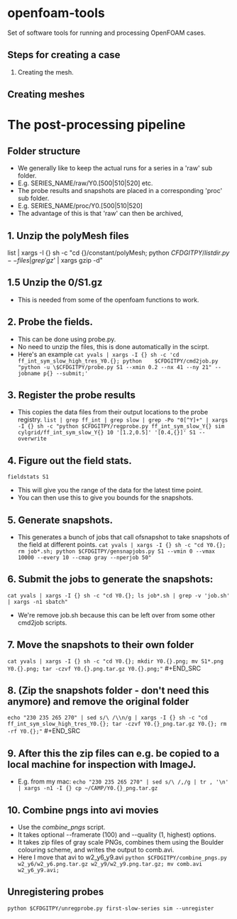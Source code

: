 # openfoam-tools
Set of software tools for running and processing OpenFOAM cases.
## Steps for creating a case
1. Creating the mesh.
## Creating meshes

# The post-processing pipeline
## Folder structure
- We generally like to keep the actual runs for a series in a 'raw' sub folder.
- E.g. SERIES_NAME/raw/Y0.[500|510|520] etc.
- The probe results and snapshots are placed in a corresponding 'proc' sub folder.
- E.g. SERIES_NAME/proc/Y0.[500|510|520]
- The advantage of this is that 'raw' can then be archived, 
## 1. Unzip the polyMesh files
   list | xargs -I {} sh -c "cd {}/constant/polyMesh; python $CFDGITPY/listdir.py --files | grep 'gz$' | xargs gzip -d"
## 1.5 Unzip the 0/S1.gz
- This is needed from some of the openfoam functions to work.
## 2. Probe the fields. 
   - This can be done using probe.py.
   - No need to unzip the files, this is done automatically in the scirpt.
   - Here's an example
       `cat yvals | xargs -I {} sh -c 'cd ff_int_sym_slow_high_tres_Y0.{}; python    $CFDGITPY/cmd2job.py "python -u \$CFDGITPY/probe.py S1 --xmin 0.2 --nx 41 --ny 21" --jobname p{} --submit;'`
## 3. Register the probe results
   - This copies the data files from their output locations to the probe registry.
    `list | grep ff_int | grep slow | grep -Po "0[^Y]+" | xargs -I {} sh -c "python $CFDGITPY/regprobe.py ff_int_sym_slow_Y{} sim cylgrid/ff_int_sym_slow_Y{} 10 '[1.2,0.5]' '[0.4,{}]' S1 --overwrite`
## 4. Figure out the field stats.
   `fieldstats S1`
   - This will give you the range of the data for the latest time point.
   - You can then use this to give you bounds for the snapshots.
## 5. Generate snapshots.
   - This generates a bunch of jobs that call ofsnapshot to take snapshots of the field at different points.
   `cat yvals | xargs -I {} sh -c "cd Y0.{}; rm job*.sh; python $CFDGITPY/gensnapjobs.py S1 --vmin 0 --vmax 10000 --every 10 --cmap gray --nperjob 50"`
## 6. Submit the jobs to generate the snapshots:
   `cat yvals | xargs -I {} sh -c "cd Y0.{}; ls job*.sh | grep -v 'job.sh' | xargs -n1 sbatch"`
   - We're remove job.sh because this can be left over from some other cmd2job scripts.
## 7. Move the snapshots to their own folder
   `cat yvals | xargs -I {} sh -c "cd Y0.{}; mkdir Y0.{}.png; mv S1*.png Y0.{}.png; tar -czvf Y0.{}.png.tar.gz Y0.{}.png;"`
   #+END_SRC
## 8. (Zip the snapshots folder - don't need this anymore) and remove the original folder
   `echo "230 235 265 270" | sed s/\ /\\n/g | xargs -I {} sh -c "cd ff_int_sym_slow_high_tres_Y0.{}; tar -czvf Y0.{}_png.tar.gz Y0.{}; rm -rf Y0.{};"`
   #+END_SRC
## 9. After this the zip files can e.g. be copied to a local machine for inspection with ImageJ.
  - E.g. from my mac:
  `echo "230 235 265 270" | sed s/\ /,/g | tr , '\n' | xargs -n1 -I {} cp ~/CAMP/Y0.{}_png.tar.gz`
## 10. Combine pngs into avi movies
- Use the _combine_pngs_ script.
- It takes optional --framerate (100) and --quality (1, highest) options.
- It takes zip files of gray scale PNGs, combines them using the Boulder colouring scheme, and writes the output to comb.avi.
- Here I move that avi to w2_y6_y9.avi
`python $CFDGITPY/combine_pngs.py w2_y6/w2_y6.png.tar.gz w2_y9/w2_y9.png.tar.gz; mv comb.avi w2_y6_y9.avi;`
## Unregistering probes
`python $CFDGITPY/unregprobe.py first-slow-series sim --unregister`
